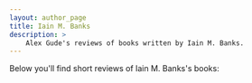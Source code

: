 ```yaml
---
layout: author_page
title: Iain M. Banks
description: >
    Alex Gude's reviews of books written by Iain M. Banks.
---
```


Below you'll find short reviews of Iain M. Banks's books: